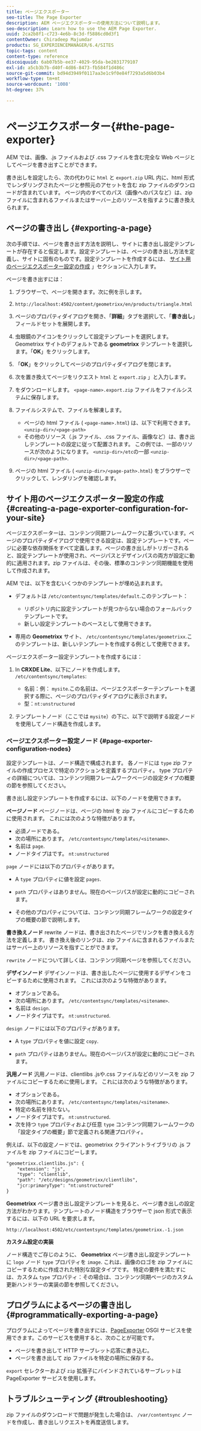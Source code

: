 ```yaml
---
title: ページエクスポーター
seo-title: The Page Exporter
description: AEM ページエクスポーターの使用方法について説明します。
seo-description: Learn how to use the AEM Page Exporter.
uuid: 2ca2b8f1-c723-4e6b-8c3d-f5886cd0d3f1
contentOwner: Chiradeep Majumdar
products: SG_EXPERIENCEMANAGER/6.4/SITES
topic-tags: content
content-type: reference
discoiquuid: 6ab07b5b-ee37-4029-95da-be2031779107
exl-id: a5cb3b7b-d40f-4d86-8473-fb584f1d486c
source-git-commit: bd94d3949f0117aa3e1c9f0e84f7293a5d6b03b4
workflow-type: tm+mt
source-wordcount: '1008'
ht-degree: 37%

---
```


# ページエクスポーター{#the-page-exporter}

AEM では、画像、.js ファイルおよび .css ファイルを含む完全な Web ページとしてページを書き出すことができます。

書き出しを設定したら、次の代わりに `html` と `export.zip` URL 内に、html 形式でレンダリングされたページと参照元のアセットを含む zip ファイルのダウンロードが含まれています。 ページ内のすべてのパス（画像へのパスなど）は、zip ファイルに含まれるファイルまたはサーバー上のリソースを指すように書き換えられます。

## ページの書き出し {#exporting-a-page}

次の手順では、ページを書き出す方法を説明し、サイトに書き出し設定テンプレートが存在すると仮定します。設定テンプレートは、ページの書き出し方法を定義し、サイトに固有のものです。設定テンプレートを作成するには、 [サイト用のページエクスポーター設定の作成](#creating-a-page-exporter-configuration-for-your-site) 」セクションに入力します。

ページを書き出すには：

1. ブラウザーで、ページを開きます。次に例を示します。
1. `http://localhost:4502/content/geometrixx/en/products/triangle.html`
1. ページのプロパティダイアログを開き、「**詳細**」タブを選択して、「**書き出し**」フィールドセットを展開します。

1. 虫眼鏡のアイコンをクリックして設定テンプレートを選択します。Geometrixx サイトのデフォルトである **geometrixx** テンプレートを選択します。「**OK**」をクリックします。

1. 「**OK**」をクリックしてページのプロパティダイアログを閉じます。
1. 次を置き換えてページをリクエスト `html` と `export.zip` 」と入力します。

1. をダウンロードします。 `<page-name>.export.zip` ファイルをファイルシステムに保存します。

1. ファイルシステムで、ファイルを解凍します。

   * ページの html ファイル ( `<page-name>.html`) は、以下で利用できます。 `<unzip-dir>/<page-path>`
   * その他のリソース（.js ファイル、.css ファイル、画像など）は、書き出しテンプレートの設定に従って配置されます。 この例では、一部のリソースが次のようになります。 `<unzip-dir>/etc`の一部 `<unzip-dir>/<page-path>`.

1. ページの html ファイル ( `<unzip-dir>/<page-path>.html`) をブラウザーでクリックして、レンダリングを確認します。

## サイト用のページエクスポーター設定の作成 {#creating-a-page-exporter-configuration-for-your-site}

ページエクスポーターは、コンテンツ同期フレームワークに基づいています。ページのプロパティダイアログで使用できる設定は、設定テンプレートです。ページに必要な依存関係をすべて定義します。ページの書き出しがトリガーされると、設定テンプレートが使用され、ページパスとデザインパスの両方が設定に動的に適用されます。zip ファイルは、その後、標準のコンテンツ同期機能を使用して作成されます。

AEM では、以下を含むいくつかのテンプレートが埋め込まれます。

* デフォルトは `/etc/contentsync/templates/default`.このテンプレート：

   * リポジトリ内に設定テンプレートが見つからない場合のフォールバックテンプレートです。
   * 新しい設定テンプレートのベースとして使用できます。

* 専用の **Geometrixx** サイト、 `/etc/contentsync/templates/geometrixx`.このテンプレートは、新しいテンプレートを作成する例として使用できます。

ページエクスポーター設定テンプレートを作成するには：

1. In **CRXDE Lite**、以下にノードを作成します。 `/etc/contentsync/templates`:

   * 名前：例： `mysite`.この名前は、ページエクスポーターテンプレートを選択する際に、ページのプロパティダイアログに表示されます。
   * 型：`nt:unstructured`

1. テンプレートノード（ここでは `mysite`）の下に、以下で説明する設定ノードを使用してノード構造を作成します。

### ページエクスポーター設定ノード {#page-exporter-configuration-nodes}

設定テンプレートは、ノード構造で構成されます。 各ノードには `type` zip ファイルの作成プロセスで特定のアクションを定義するプロパティ。 type プロパティの詳細については、コンテンツ同期フレームワークページの設定タイプの概要の節を参照してください。

書き出し設定テンプレートを作成するには、以下のノードを使用できます。

**ページノード** ページノードは、ページの html を zip ファイルにコピーするために使用されます。 これには次のような特徴があります。

* 必須ノードである。
* 次の場所にあります。 `/etc/contentsync/templates/<sitename>`.
* 名前は `page`.
* ノードタイプはです。 `nt:unstructured`

`page` ノードには以下のプロパティがあります。

* A `type` プロパティに値を設定 `pages`.

* `path` プロパティはありません。現在のページパスが設定に動的にコピーされます。

* その他のプロパティについては、コンテンツ同期フレームワークの設定タイプの概要の節で説明します。

**書き換えノード** rewrite ノードは、書き出されたページでリンクを書き換える方法を定義します。 書き換え後のリンクは、zip ファイルに含まれるファイルまたはサーバー上のリソースを指すことができます。

`rewrite` ノードについて詳しくは、コンテンツ同期ページを参照してください。

**デザインノード** デザインノードは、書き出したページに使用するデザインをコピーするために使用されます。 これには次のような特徴があります。

* オプションである。
* 次の場所にあります。 `/etc/contentsync/templates/<sitename>`.
* 名前は `design`.
* ノードタイプはです。 `nt:unstructured`.

`design` ノードには以下のプロパティがあります。

* A `type` プロパティを値に設定 `copy`.

* `path` プロパティはありません。現在のページパスが設定に動的にコピーされます。

**汎用ノード** 汎用ノードは、clientlibs .jsや.css ファイルなどのリソースを zip ファイルにコピーするために使用します。 これには次のような特徴があります。

* オプションである。
* 次の場所にあります。 `/etc/contentsync/templates/<sitename>`.
* 特定の名前を持たない。
* ノードタイプはです。 `nt:unstructured`.
* 次を持つ `type` プロパティおよび任意 `type` コンテンツ同期フレームワークの「設定タイプの概要」節で定義される関連プロパティ。

例えば、以下の設定ノードでは、geometrixx クライアントライブラリの .js ファイルを zip ファイルにコピーします。

```xml
"geometrixx.clientlibs.js": {
    "extension": "js",
    "type": "clientlib",
    "path": "/etc/designs/geometrixx/clientlibs",
    "jcr:primaryType": "nt:unstructured"
}
```

**Geometrixx** ページ書き出し設定テンプレートを見ると、ページ書き出しの設定方法がわかります。テンプレートのノード構造をブラウザーで json 形式で表示するには、以下の URL を要求します。

`http://localhost:4502/etc/contentsync/templates/geometrixx.-1.json`

**カスタム設定の実装**

ノード構造でご存じのように、 **Geometrixx** ページ書き出し設定テンプレートに `logo` ノード `type` プロパティを `image`. これは、画像のロゴを zip ファイルにコピーするために作成された特別な設定タイプです。 特定の要件を満たすには、カスタム `type` プロパティ：その場合は、コンテンツ同期ページのカスタム更新ハンドラーの実装の節を参照してください。

## プログラムによるページの書き出し {#programmatically-exporting-a-page}

プログラムによってページを書き出すには、[PageExporter](https://helpx.adobe.com/experience-manager/6-4/sites/developing/using/reference-materials/javadoc/index.html?com/day/cq/wcm/contentsync/PageExporter.html) OSGI サービスを使用できます。このサービスを使用すると、次のことが可能です。

* ページを書き出して HTTP サーブレット応答に書き込む。
* ページを書き出して zip ファイルを特定の場所に保存する。

`export` セレクターおよび `zip` 拡張子にバインドされているサーブレットは PageExporter サービスを使用します。

## トラブルシューティング {#troubleshooting}

zip ファイルのダウンロードで問題が発生した場合は、 `/var/contentsync` ノードを作成し、書き出しリクエストを再度送信します。
